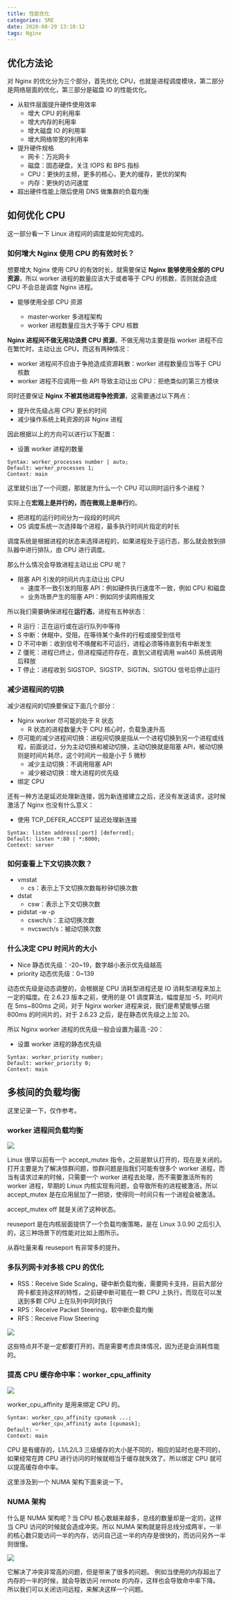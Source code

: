 ```yaml
---
title: 性能优化
categories: SRE
date: 2020-08-29 13:10:12
tags: Nginx
---
```



## 优化方法论

对 Nginx 的优化分为三个部分，首先优化 CPU，也就是进程调度模块，第二部分是网络层面的优化，第三部分是磁盘 IO 的性能优化。

<!-- more -->

- 从软件层面提升硬件使用效率
  - 增大 CPU 的利用率
  - 增大内存的利用率
  - 增大磁盘 IO 的利用率
  - 增大网络带宽的利用率
- 提升硬件规格
  - 网卡：万兆网卡
  - 磁盘：固态硬盘，关注 IOPS 和 BPS 指标
  - CPU：更快的主频，更多的核心，更大的缓存，更优的架构
  - 内存：更快的访问速度
- 超出硬件性能上限后使用 DNS 做集群的负载均衡

## 如何优化 CPU

这一部分看一下 Linux 进程间的调度是如何完成的。

### 如何增大 Nginx 使用 CPU 的有效时长？

想要增大 Nginx 使用 CPU 的有效时长，就需要保证 **Nginx 能够使用全部的 CPU 资源**，所以 worker 进程的数量应该大于或者等于 CPU 的核数，否则就会造成 CPU 不会总是调度 Nginx 进程。

- 能够使用全部 CPU 资源

  - master-worker 多进程架构
  - worker 进程数量应当大于等于 CPU 核数

**Nginx 进程间不做无用功浪费 CPU 资源**，不做无用功主要是指 worker 进程不应在繁忙时，主动让出 CPU，而这有两种情况：

- worker 进程间不应由于争抢造成资源耗散：worker 进程数量应当等于 CPU 核数
- worker 进程不应调用一些 API 导致主动让出 CPU：拒绝类似的第三方模块

同时还要保证 **Nginx 不被其他进程争抢资源**，这需要通过以下两点：

- 提升优先级占用 CPU 更长的时间
- 减少操作系统上耗资源的非 Nginx 进程

因此根据以上的方向可以进行以下配置：

- 设置 worker 进程的数量

```nginx
Syntax: worker_processes number | auto;
Default: worker_processes 1; 
Context: main
```

这里就引出了一个问题，那就是为什么一个 CPU 可以同时运行多个进程？

实际上在**宏观上是并行的，而在微观上是串行**的。

- 把进程的运行时间分为一段段的时间片
- OS 调度系统一次选择每个进程，最多执行时间片指定的时长

调度系统是根据进程的状态来选择进程的，如果进程处于运行态，那么就会放到排队器中进行排队，由 CPU 进行调度。

那么什么情况会导致进程主动让出 CPU 呢？

- 阻塞 API 引发的时间片内主动让出 CPU
  - 速度不一致引发的阻塞 API：例如硬件执行速度不一致，例如 CPU 和磁盘
  - 业务场景产生的阻塞 API：例如同步读网络报文

所以我们需要确保进程在**运行态**，进程有五种状态：

- R 运行：正在运行或在运行队列中等待
- S 中断：休眠中，受阻，在等待某个条件的行程或接受到信号
- D 不可中断：收到信号不唤醒和不可运行，进程必须等待直到有中断发生
- Z 僵死：进程已终止，但进程描述符存在，直到父进程调用 wait4() 系统调用后释放
- T 停止：进程收到 SIGSTOP、SIGSTP、SIGTIN、SIGTOU 信号后停止运行

### 减少进程间的切换

减少进程间的切换要保证下面几个部分： 

- Nginx worker 尽可能的处于 R 状态
  - R 状态的进程数量大于 CPU 核心时，负载急速升高
- 尽可能的减少进程间切换：进程间切换是指从一个进程切换到另一个进程或线程，前面说过，分为主动切换和被动切换，主动切换就是阻塞 API，被动切换则是时间片耗尽，这个时间片一般是小于 5 微秒
  - 减少主动切换：不调用阻塞 API
  - 减少被动切换：增大进程的优先级
- 绑定 CPU

还有一种方法是延迟处理新连接，因为新连接建立之后，还没有发送请求，这时候激活了 Nginx 也没有什么意义：

- 使用 TCP_DEFER_ACCEPT 延迟处理新连接

```nginx
Syntax: listen address[:port] [deferred];
Default: listen *:80 | *:8000; 
Context: server
```

### 如何查看上下文切换次数？

- vmstat
  - cs：表示上下文切换次数每秒钟切换次数
- dstat
  - csw：表示上下文切换次数
- pidstat -w -p
  - cswch/s：主动切换次数
  - nvcswch/s：被动切换次数

### 什么决定 CPU 时间片的大小

- Nice 静态优先级：-20~19，数字越小表示优先级越高
- priority 动态优先级：0~139

动态优先级是动态调整的，会根据是 CPU 消耗型进程还是 IO 消耗型进程来加上一定的幅度。在 2.6.23 版本之前，使用的是 O1 调度算法，幅度是加 -5，时间片在 5ms~800ms 之间，对于 Nginx worker 进程来说，我们是希望能够占据 800ms 的时间片的，对于 2.6.23 之后，是在静态优先级之上加 20。

所以 Nginx worker 进程的优先级一般会设置为最高 -20：

- 设置 worker 进程的静态优先级

```nginx
Syntax: worker_priority number;
Default: worker_priority 0; 
Context: main
```

## 多核间的负载均衡

这里记录一下，仅作参考。

### worker 进程间负载均衡

![](https://s3plus.meituan.net/v1/mss_f32142e8d47149129e9550e929704625/yzz-test-image/20200626180944)

Linux 很早以前有一个 accept_mutex 指令，之前是默认打开的，现在是关闭的。打开主要是为了解决惊群问题，惊群问题是指我们可能有很多个 worker 进程，而当有请求过来的时候，只需要一个 worker 进程去处理，而不需要激活所有的 worker 进程，早期的 Linux 内核实现有问题，会导致所有的进程被激活，所以 accept_mutex 是在应用层加了一把锁，使得同一时间只有一个进程会被激活。

accept_mutex off 就是关闭了这种状态。

reuseport 是在内核层面提供了一个负载均衡策略，是在 Linux 3.0.90 之后引入的，这三种场景下的性能对比如上图所示。

从吞吐量来看 reuseport 有非常多的提升。 

### 多队列网卡对多核 CPU 的优化

- RSS：Receive Side Scaling，硬中断负载均衡，需要网卡支持，目前大部分网卡都支持这样的特性，之前硬中断可能在一颗 CPU 上执行，而现在可以发送到多颗 CPU 上在队列中同时执行
- RPS：Receive Packet Steering，软中断负载均衡
- RFS：Receive Flow Steering

![](https://s3plus.meituan.net/v1/mss_f32142e8d47149129e9550e929704625/yzz-test-image/20200626210356)

这些特点并不是一定都要打开的，而是需要考虑具体情况，因为还是会消耗性能的。

### 提高 CPU 缓存命中率：worker_cpu_affinity

![](https://s3plus.meituan.net/v1/mss_f32142e8d47149129e9550e929704625/yzz-test-image/20200626210508)

worker_cpu_affinity 是用来绑定 CPU 的。

```nginx
Syntax: worker_cpu_affinity cpumask ...;
        worker_cpu_affinity auto [cpumask];
Default: —
Context: main
```

CPU 是有缓存的，L1/L2/L3 三级缓存的大小是不同的，相应的延时也是不同的，如果经常在跨 CPU 进行访问的时候就相当于缓存就失效了。所以绑定 CPU 就可以提高缓存命中率。

这里涉及到一个 NUMA 架构下面来说一下。

### NUMA 架构

什么是 NUMA 架构呢？当 CPU 核心数越来越多，总线的数量却是一定的，这样当 CPU 访问的时候就会造成冲突。所以 NUMA 架构就是将总线分成两半，一半的核心数只能访问一半的内存，访问自己这一半的内存是很快的，而访问另外一半则很慢。

![](https://s3plus.meituan.net/v1/mss_f32142e8d47149129e9550e929704625/yzz-test-image/20200626211246)

它解决了冲突非常高的问题，但是带来了很多的问题。 例如当使用的内存超出了内存的一半的时候，就会导致访问 remote 的内存，这样也会导致命中率下降。 所以我们可以关闭访问远程，来解决这样一个问题。



